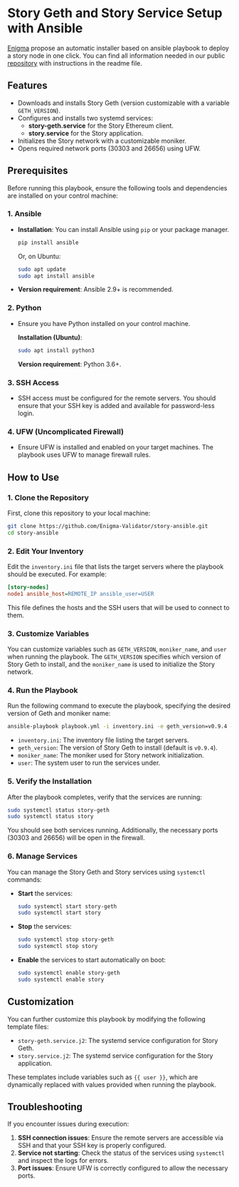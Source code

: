 # Story Geth and Story Service Setup with Ansible

[Enigma](https://enigma-validator.com/) propose an automatic installer based on ansible playbook to deploy a story node in one click. 
You can find all information needed in our public [repository](https://github.com/Enigma-Validator/story-ansible) with instructions in the readme file.

## Features

- Downloads and installs Story Geth (version customizable with a variable `GETH_VERSION`).
- Configures and installs two systemd services:
  - **story-geth.service** for the Story Ethereum client.
  - **story.service** for the Story application.
- Initializes the Story network with a customizable moniker.
- Opens required network ports (30303 and 26656) using UFW.

## Prerequisites

Before running this playbook, ensure the following tools and dependencies are installed on your control machine:

### 1. Ansible
- **Installation**: You can install Ansible using `pip` or your package manager.

    ```bash
    pip install ansible
    ```

    Or, on Ubuntu:

    ```bash
    sudo apt update
    sudo apt install ansible
    ```

- **Version requirement**: Ansible 2.9+ is recommended.

### 2. Python
- Ensure you have Python installed on your control machine.
  
  **Installation (Ubuntu)**:

  ```bash
  sudo apt install python3
  ```

  **Version requirement**: Python 3.6+.

### 3. SSH Access
- SSH access must be configured for the remote servers. You should ensure that your SSH key is added and available for password-less login.

### 4. UFW (Uncomplicated Firewall)
- Ensure UFW is installed and enabled on your target machines. The playbook uses UFW to manage firewall rules.

## How to Use

### 1. Clone the Repository

First, clone this repository to your local machine:

```bash
git clone https://github.com/Enigma-Validator/story-ansible.git
cd story-ansible
```

### 2. Edit Your Inventory

Edit the `inventory.ini` file that lists the target servers where the playbook should be executed. For example:

```ini
[story-nodes]
node1 ansible_host=REMOTE_IP ansible_user=USER
```

This file defines the hosts and the SSH users that will be used to connect to them.

### 3. Customize Variables

You can customize variables such as `GETH_VERSION`, `moniker_name`, and `user` when running the playbook. The `GETH_VERSION` specifies which version of Story Geth to install, and the `moniker_name` is used to initialize the Story network.

### 4. Run the Playbook

Run the following command to execute the playbook, specifying the desired version of Geth and moniker name:

```bash
ansible-playbook playbook.yml -i inventory.ini -e geth_version=v0.9.4 -e moniker_name="your-moniker" -e user="your-user"
```

- `inventory.ini`: The inventory file listing the target servers.
- `geth_version`: The version of Story Geth to install (default is `v0.9.4`).
- `moniker_name`: The moniker used for Story network initialization.
- `user`: The system user to run the services under.

### 5. Verify the Installation

After the playbook completes, verify that the services are running:

```bash
sudo systemctl status story-geth
sudo systemctl status story
```

You should see both services running. Additionally, the necessary ports (30303 and 26656) will be open in the firewall.

### 6. Manage Services

You can manage the Story Geth and Story services using `systemctl` commands:

- **Start** the services:

    ```bash
    sudo systemctl start story-geth
    sudo systemctl start story
    ```

- **Stop** the services:

    ```bash
    sudo systemctl stop story-geth
    sudo systemctl stop story
    ```

- **Enable** the services to start automatically on boot:

    ```bash
    sudo systemctl enable story-geth
    sudo systemctl enable story
    ```

## Customization

You can further customize this playbook by modifying the following template files:
- `story-geth.service.j2`: The systemd service configuration for Story Geth.
- `story.service.j2`: The systemd service configuration for the Story application.

These templates include variables such as `{{ user }}`, which are dynamically replaced with values provided when running the playbook.

## Troubleshooting

If you encounter issues during execution:
1. **SSH connection issues**: Ensure the remote servers are accessible via SSH and that your SSH key is properly configured.
2. **Service not starting**: Check the status of the services using `systemctl` and inspect the logs for errors.
3. **Port issues**: Ensure UFW is correctly configured to allow the necessary ports.
